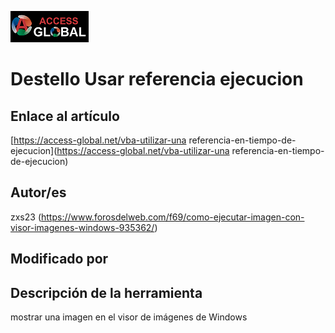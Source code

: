 ﻿![Access-global](/blob/main/Images/Logo1.png)
# Destello Usar referencia ejecucion
## Enlace al artículo
[https://access-global.net/vba-utilizar-una referencia-en-tiempo-de-ejecucion](https://access-global.net/vba-utilizar-una referencia-en-tiempo-de-ejecucion)
## Autor/es
zxs23 (https://www.forosdelweb.com/f69/como-ejecutar-imagen-con-visor-imagenes-windows-935362/)
## Modificado por

## Descripción de la herramienta
mostrar una imagen en el visor de imágenes de Windows


